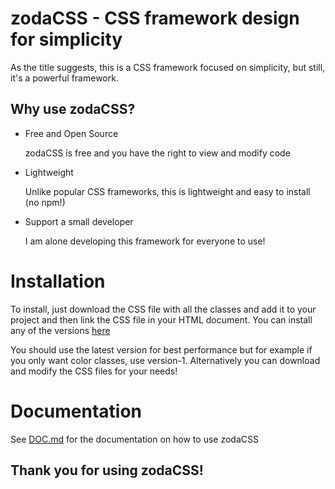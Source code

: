 # zodaCSS - CSS framework design for simplicity
As the title suggests, this is a CSS framework focused on simplicity, but still, it's a powerful framework.

## Why use zodaCSS?
* Free and Open Source

    zodaCSS is free and you have the right to view and modify code
* Lightweight
  
    Unlike popular CSS frameworks, this is lightweight and easy to install (no npm!)
* Support a small developer
  
    I am alone developing this framework for everyone to use!

# Installation
To install, just download the CSS file with all the classes and add it to your project and then link the CSS file in your HTML document.
You can install any of the versions <a href="https://github.com/zodajam/zodaCSS/tree/main/downloads">here</a>

You should use the latest version for best performance but for example if you only want color classes, use version-1.
Alternatively you can download and modify the CSS files for your needs!

# Documentation
See <a href="https://github.com/zodajam/zodaCSS/blob/main/DOC.md">DOC.md</a> for the documentation on how to use zodaCSS

## Thank you for using zodaCSS!
